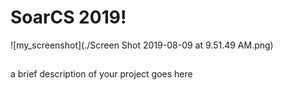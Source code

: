 # SoarCS 2019!

<!-- Note, the line below this one is what links to your screenshot, **DO NOT REMOVE** -->
![my_screenshot](./Screen Shot 2019-08-09 at 9.51.49 AM.png)

<!--
In this file, you should write a brief description of what your
project is, what you learned, and a simple screenshot of your work.

To add a screenshot, please replace `screenshot.png` with
your own screenshot.
-->

## <your-project-name>

a brief description of your project goes here
